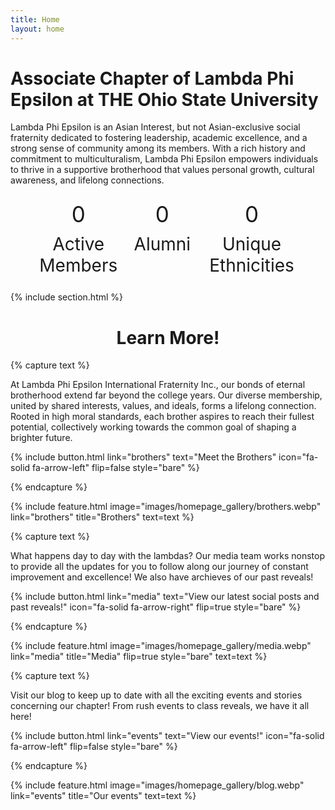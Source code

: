 ```yaml
---
title: Home
layout: home
---
```


# Associate Chapter of Lambda Phi Epsilon at THE Ohio State University

Lambda Phi Epsilon is an Asian Interest, but not Asian-exclusive social fraternity dedicated to fostering leadership, academic excellence, and a strong sense of community among its members. With a rich history and commitment to multiculturalism, Lambda Phi Epsilon empowers individuals to thrive in a supportive brotherhood that values personal growth, cultural awareness, and lifelong connections.


  <style>
        #counter-container {
            display: flex;
            justify-content: space-around;
            margin: 20px;
        }

        .counter {
        text-align: center;
        display: flex;
        flex-direction: column;
        align-items: center;
        } 

        .counter p {
            font-size: 2em; /* Adjust the font size as needed */
            margin: 5px 0;
        }
  </style>
<body>

<div id="counter-container">
    <div class="counter">
        <p id="active-members-counter" style="font-size: 2.5em;">0</p>
        <p>Active Members</p>
    </div>
    <div class="counter">
        <p id="alumni-counter" style="font-size: 2.5em;">0</p>
        <p>Alumni</p>
    </div>
        <div class="counter">
        <p id="ethnicities" style="font-size: 2.5em;">0</p>
        <p>Unique Ethnicities</p>
    </div>
</div>

<script>
    let activeMembersCounter = 0;
    let alumniCounter = 0;
    let ethnicityCounter = 0;
    let activeMembersInterval;
    let alumniInterval;
    let ethnicityInterval

    function updateActiveMembersCounter() {
        document.getElementById('active-members-counter').innerText = activeMembersCounter;
        if (activeMembersCounter < 31) {
            activeMembersCounter++;
        }
    }

    function updateAlumniCounter() {
        document.getElementById('alumni-counter').innerText = alumniCounter;
        if (alumniCounter < 15) {
            alumniCounter++;
        }
    }
    function updateEthnicityCounter() {
    document.getElementById('ethnicities').innerText = ethnicityCounter;
    if (ethnicityCounter < 16) {
        ethnicityCounter++;
      }
    }

    function startCounters() {
        activeMembersInterval = setInterval(updateActiveMembersCounter, 100); // Update every 100 milliseconds
        alumniInterval = setInterval(updateAlumniCounter, 100); // Update every 100 milliseconds
        ethnicityInterval = setInterval(updateEthnicityCounter, 100); // Update every 100 milliseconds
    }

    function stopCounters() {
        clearInterval(activeMembersInterval);
        clearInterval(alumniInterval);
        clearInterval(ethnicityInterval)
    }
    startCounters();
</script>





{% include section.html %}


<h1><center>Learn More!</center></h1>

{% capture text %}

At Lambda Phi Epsilon International Fraternity Inc., our bonds of eternal brotherhood extend far beyond the college years. Our diverse membership, united by shared interests, values, and ideals, forms a lifelong connection. Rooted in high moral standards, each brother aspires to reach their fullest potential, collectively working towards the common goal of shaping a brighter future. 

{%
  include button.html
  link="brothers"
  text="Meet the Brothers"
  icon="fa-solid fa-arrow-left"
  flip=false
  style="bare"
%}

{% endcapture %}

{%
  include feature.html
  image="images/homepage_gallery/brothers.webp"
  link="brothers"
  title="Brothers"
  text=text
%}

{% capture text %}

What happens day to day with the lambdas? Our media team works nonstop to provide all the updates for you to follow along our journey of constant improvement and excellence! We also have archieves of our past reveals!

{%
  include button.html
  link="media"
  text="View our latest social posts and past reveals!"
  icon="fa-solid fa-arrow-right"
  flip=true
  style="bare"
%}

{% endcapture %}

{%
  include feature.html
  image="images/homepage_gallery/media.webp"
  link="media"
  title="Media"
  flip=true
  style="bare"
  text=text
%}

{% capture text %}

Visit our blog to keep up to date with all the exciting events and stories concerning our chapter! From rush events to class reveals, we have it all here!

{%
  include button.html
  link="events"
  text="View our events!"
  icon="fa-solid fa-arrow-left"
  flip=false
  style="bare"
%}

{% endcapture %}

{%
  include feature.html
  image="images/homepage_gallery/blog.webp"
  link="events"
  title="Our events"
  text=text
%}